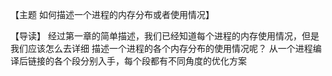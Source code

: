 【主题	如何描述一个进程的内存分布或者使用情况】

【导读】
	经过第一章的简单描述，我们已经知道每个进程的内存使用情况，但是我们应该怎么去详细
	描述一个进程的各个内存分布的使用情况呢？
	从一个进程编译后链接的各个段分别入手，每个段都有不同角度的优化方案
